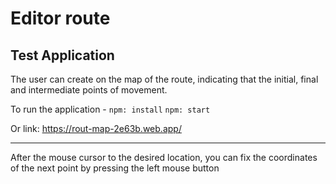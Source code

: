 # Editor route

## Test Application

The user can create on the map of the route, indicating that the initial, final and intermediate points of movement.

To run the application - 
`npm: install`
`npm: start`  

Or link: 
<https://rout-map-2e63b.web.app/>

--------------------
After the mouse cursor to the desired location, you can fix the coordinates of the next point by pressing the left mouse button

